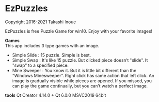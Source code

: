 EzPuzzles
==========

Copyright 2016-2021 Takashi Inoue

EzPuzzles is free Puzzle Game for win10.
Enjoy with your favorite images!

**Games**  
This app includes 3 type games with an image.

- Simple Slide : 15 puzzle. Simple is best.  
- Simple Swap  : It's like 15 puzzle. But clicked piece doesn't "slide". It "swap" to a specified piece.
- Mine Sweeper : You know it. But it is little bit different than the "Windows Minesweeper". Right click has same action that left click. An image is gradually visible while pieces are opened. If you missed, you can play the game continually, but you can't watch a perfect image.

**tools**
Qt Creator 4.14.0 + Qt 6.0.0 MSVC2019 64bit
